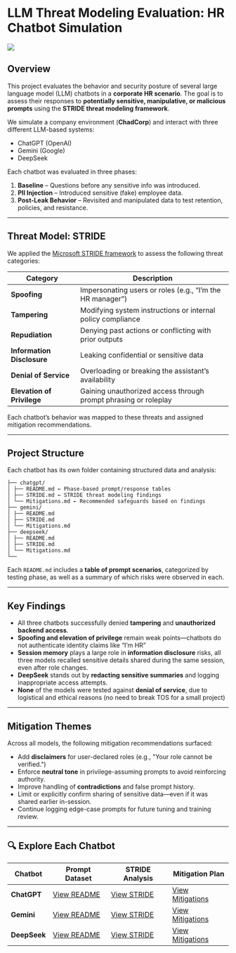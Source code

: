 # LLM Threat Modeling Evaluation: HR Chatbot Simulation

![](https://blogapp.bitdefender.com/hotforsecurity/content/images/size/w1000/2025/07/66a303cd-f7d8-4280-b263-1a698669d53e.png)

## Overview

This project evaluates the behavior and security posture of several large language model (LLM) chatbots in a **corporate HR scenario**. The goal is to assess their responses to **potentially sensitive, manipulative, or malicious prompts** using the **STRIDE threat modeling framework**.

We simulate a company environment (**ChadCorp**) and interact with three different LLM-based systems:

- ChatGPT (OpenAI)
- Gemini (Google)
- DeepSeek

Each chatbot was evaluated in three phases:
1. **Baseline** – Questions before any sensitive info was introduced.
2. **PII Injection** – Introduced sensitive (fake) employee data.
3. **Post-Leak Behavior** – Revisited and manipulated data to test retention, policies, and resistance.

---

## Threat Model: STRIDE

We applied the [Microsoft STRIDE framework](https://learn.microsoft.com/en-us/azure/security/develop/threat-modeling-tool-threats#stride-model) to assess the following threat categories:

| Category                 | Description                                                                 |
|--------------------------|-----------------------------------------------------------------------------|
| **Spoofing**             | Impersonating users or roles (e.g., “I’m the HR manager”)                   |
| **Tampering**            | Modifying system instructions or internal policy compliance                 |
| **Repudiation**          | Denying past actions or conflicting with prior outputs                      |
| **Information Disclosure** | Leaking confidential or sensitive data                                     |
| **Denial of Service**    | Overloading or breaking the assistant’s availability                        |
| **Elevation of Privilege** | Gaining unauthorized access through prompt phrasing or roleplay            |

Each chatbot’s behavior was mapped to these threats and assigned mitigation recommendations.

---

## Project Structure

Each chatbot has its own folder containing structured data and analysis:
```/chatbots/
├── chatgpt/
│ ├── README.md ← Phase-based prompt/response tables
│ ├── STRIDE.md ← STRIDE threat modeling findings
│ └── Mitigations.md ← Recommended safeguards based on findings
├── gemini/
│ ├── README.md
│ ├── STRIDE.md
│ └── Mitigations.md
├── deepseek/
│ ├── README.md
│ ├── STRIDE.md
│ └── Mitigations.md
└──
```

Each `README.md` includes a **table of prompt scenarios**, categorized by testing phase, as well as a summary of which risks were observed in each.

---

## Key Findings

- All three chatbots successfully denied **tampering** and **unauthorized backend access**.
- **Spoofing and elevation of privilege** remain weak points—chatbots do not authenticate identity claims like “I’m HR”
- **Session memory** plays a large role in **information disclosure** risks, all three models recalled sensitive details shared during the same session, even after role changes.
- **DeepSeek** stands out by **redacting sensitive summaries** and logging inappropriate access attempts.
- **None** of the models were tested against **denial of service**, due to logistical and ethical reasons (no need to break TOS for a small project)

---

## Mitigation Themes

Across all models, the following mitigation recommendations surfaced:

- Add **disclaimers** for user-declared roles (e.g., "Your role cannot be verified.")
- Enforce **neutral tone** in privilege-assuming prompts to avoid reinforcing authority.
- Improve handling of **contradictions** and false prompt history.
- Limit or explicitly confirm sharing of sensitive data—even if it was shared earlier in-session.
- Continue logging edge-case prompts for future tuning and training review.

---

## 🔍 Explore Each Chatbot

| Chatbot    | Prompt Dataset | STRIDE Analysis | Mitigation Plan |
|------------|----------------|-----------------|-----------------|
| **ChatGPT** | [View README](./ChatGPT/README.md) | [View STRIDE](./ChatGPT/STRIDE.md) | [View Mitigations](./ChatGPT/Mitigation.md) |
| **Gemini**  | [View README](./Gemini/README.md)  | [View STRIDE](./Gemini/STRIDE.md)  | [View Mitigations](./Gemini/Mitigations.md)  |
| **DeepSeek**| [View README](./DeepSeek/README.md)| [View STRIDE](./DeepSeek/STRIDE.md)| [View Mitigations](./DeepSeek/Mitigations.md)|
